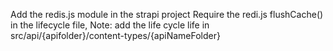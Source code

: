 Add the redis.js module in the strapi project
Require  the redi.js flushCache() in the lifecycle file, Note: add the life cycle life in src/api/{apifolder}/content-types/{apiNameFolder}